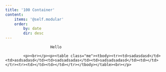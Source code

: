 ```yaml
---
title: '100 Container'
content:
    items: '@self.modular'
    order:
        by: date
        dir: desc
---
```


						Hello
			
			<p><br></p><p><table class="me"><tbody><tr><td>sadasdasd</td><td>asdsadasd</td><td>sadsadsadas</td><td>sadsadsadasd</td><td></td></tr><tr><td></td><td></td></tr></tbody></table><br></p>